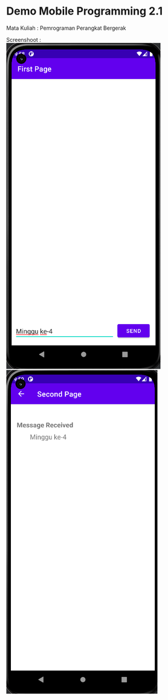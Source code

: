 # Demo Mobile Programming 2.1

Mata Kuliah : Pemrograman Perangkat Bergerak

Screenshoot :<br>
<img src="/Mobile-Programming-2.1/image/page1.png">
<img src="/Mobile-Programming-2.1/image/page2.png">
